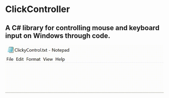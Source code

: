 # ClickController

## A C# library for controlling mouse and keyboard input on Windows through code.

![automation_example](images/automation_example.gif)
